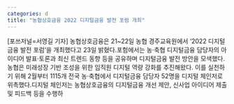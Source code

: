 ```yaml
---
categories: d
title: "농협상호금융 2022 디지털금융 발전 포럼 개최"
---
```

[포쓰저널=서영길 기자] 농협상호금융은 21~22일 농협 경주교육원에서 ‘2022 디지털금융 발전 포럼’을 개최했다고 23일 밝혔다.포험에서는 농·축협 디지털금융 담당자의 아이디어 발표‧토론과 최신 트렌드 동향 등을 공유하며 디지털금융 발전 방안을 모색했다.농협은 미래성장 기반 조성을 위한 임직원 디지털 역량 강화를 추진해왔다. 이를 실천하기 위해 2월부터 1115개 전국 농·축협에서 디지털금융 담당자 52명을 디지털 체인저로 위촉했다.디지털 체인저는 농협상호금융의 디지털금융 개선 제안, 신사업 아이디어 제출 및 피드백 등을 수행하